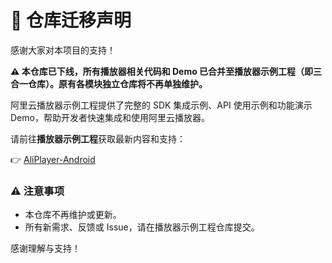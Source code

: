 # **🚚 仓库迁移声明**

感谢大家对本项目的支持！

**⚠️ 本仓库已下线，所有播放器相关代码和 Demo 已合并至播放器示例工程（即三合一仓库）。原有各模块独立仓库将不再单独维护。**

阿里云播放器示例工程提供了完整的 SDK 集成示例、API 使用示例和功能演示 Demo，帮助开发者快速集成和使用阿里云播放器。

请前往**播放器示例工程**获取最新内容和支持：

 👉 [AliPlayer-Android](https://github.com/MediaBox-Demos/AliPlayer-Android)

### ⚠️ 注意事项

- 本仓库不再维护或更新。
- 所有新需求、反馈或 Issue，请在播放器示例工程仓库提交。

感谢理解与支持！

